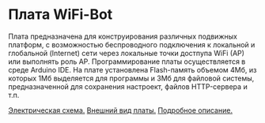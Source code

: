 # Плата WiFi-Bot #

Плата предназначена для конструирования различных подвижных платформ, с возможностью беспроводного подключения к локальной и глобальной (Internet) сети через 
локальные точки достпупа WiFi (AP) или выполнять роль AP. Программирование платы осуществляется в среде Arduino IDE. На плате установлена Flash-память объемом
4Мб, из которых 1Мб выделяется для программы и 3Мб для файловой системы, предназначенной для сохранения настроект, файлов HTTP-сервера и т.п.

[Электрическая схема.](https://bitbucket.org/lartiot/wifi-bot-code/downloads/wifi-car-schematic.pdf)
[Внешний вид платы.](https://bitbucket.org/repo/pkapBE/images/2795471447-2016-05-27_22-01-25.png)
[Подробное описание.](https://bitbucket.org/lartiot/wifi-bot-code/wiki/Home)